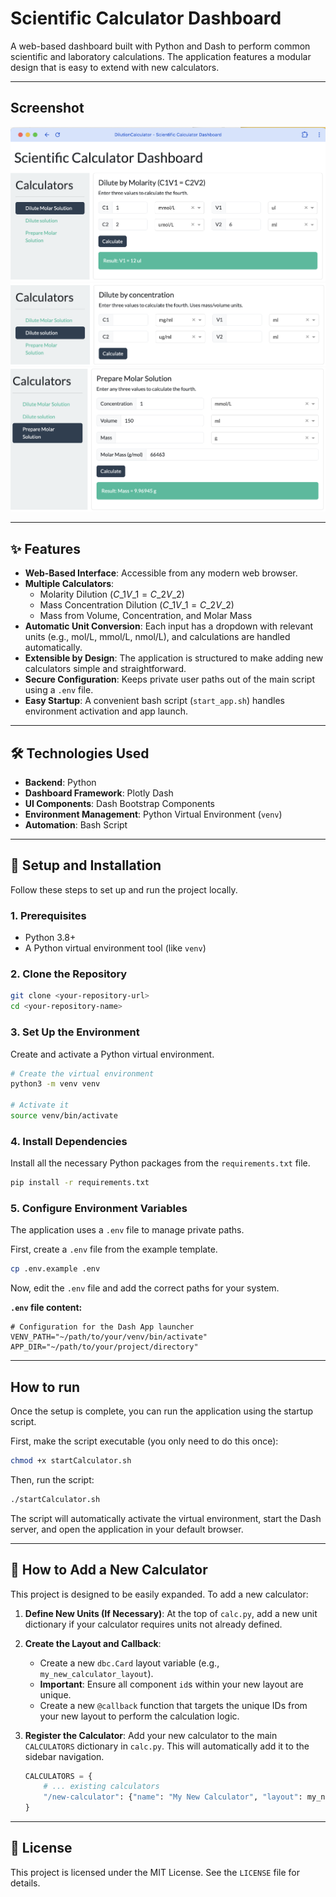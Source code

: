 # Scientific Calculator Dashboard

A web-based dashboard built with Python and Dash to perform common scientific and laboratory calculations. The application features a modular design that is easy to extend with new calculators.

-----

## Screenshot
![](assets/MolarSolution.png)
![](assets/WeightSolution.png)
![](assets/MakeMolarSolution.png)

-----

## ✨ Features

* **Web-Based Interface**: Accessible from any modern web browser.
* **Multiple Calculators**:
  * Molarity Dilution ($C\_1V\_1 = C\_2V\_2$)
  * Mass Concentration Dilution ($C\_1V\_1 = C\_2V\_2$)
  * Mass from Volume, Concentration, and Molar Mass
* **Automatic Unit Conversion**: Each input has a dropdown with relevant units (e.g., mol/L, mmol/L, nmol/L), and calculations are handled automatically.
* **Extensible by Design**: The application is structured to make adding new calculators simple and straightforward.
* **Secure Configuration**: Keeps private user paths out of the main script using a `.env` file.
* **Easy Startup**: A convenient bash script (`start_app.sh`) handles environment activation and app launch.

-----

## 🛠️ Technologies Used

* **Backend**: Python
* **Dashboard Framework**: Plotly Dash
* **UI Components**: Dash Bootstrap Components
* **Environment Management**: Python Virtual Environment (`venv`)
* **Automation**: Bash Script

-----

## 🚀 Setup and Installation

Follow these steps to set up and run the project locally.

### 1\. Prerequisites

* Python 3.8+
* A Python virtual environment tool (like `venv`)

### 2\. Clone the Repository

```bash
git clone <your-repository-url>
cd <your-repository-name>
```

### 3\. Set Up the Environment

Create and activate a Python virtual environment.

```bash
# Create the virtual environment
python3 -m venv venv

# Activate it
source venv/bin/activate
```

### 4\. Install Dependencies

Install all the necessary Python packages from the `requirements.txt` file.

```bash
pip install -r requirements.txt
```

### 5\. Configure Environment Variables

The application uses a `.env` file to manage private paths.

First, create a `.env` file from the example template.

```bash
cp .env.example .env
```

Now, edit the `.env` file and add the correct paths for your system.

**`.env` file content:**

```env
# Configuration for the Dash App launcher
VENV_PATH="~/path/to/your/venv/bin/activate"
APP_DIR="~/path/to/your/project/directory"
```

-----

## How to run

Once the setup is complete, you can run the application using the startup script.

First, make the script executable (you only need to do this once):

```bash
chmod +x startCalculator.sh
```

Then, run the script:

```bash
./startCalculator.sh
```

The script will automatically activate the virtual environment, start the Dash server, and open the application in your default browser.

-----

## 🧩 How to Add a New Calculator

This project is designed to be easily expanded. To add a new calculator:

1. **Define New Units (If Necessary)**: At the top of `calc.py`, add a new unit dictionary if your calculator requires units not already defined.

2. **Create the Layout and Callback**:

   * Create a new `dbc.Card` layout variable (e.g., `my_new_calculator_layout`).
   * **Important**: Ensure all component `id`s within your new layout are unique.
   * Create a new `@callback` function that targets the unique IDs from your new layout to perform the calculation logic.

3. **Register the Calculator**: Add your new calculator to the main `CALCULATORS` dictionary in `calc.py`. This will automatically add it to the sidebar navigation.

   ```python
   CALCULATORS = {
       # ... existing calculators
       "/new-calculator": {"name": "My New Calculator", "layout": my_new_calculator_layout},
   }
   ```

-----

## 📄 License

This project is licensed under the MIT License. See the `LICENSE` file for details.